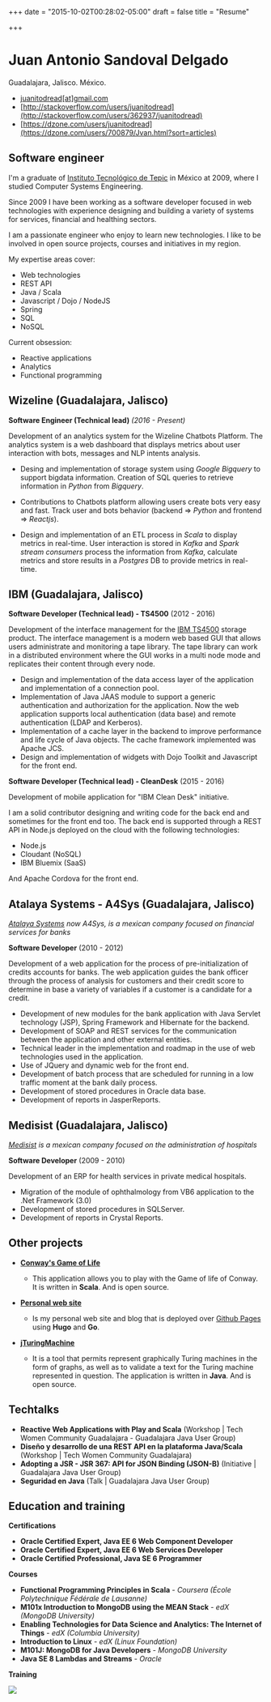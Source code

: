 +++
date = "2015-10-02T00:28:02-05:00"
draft = false
title = "Resume"

+++

# Juan Antonio Sandoval Delgado
Guadalajara, Jalisco. México.

- [juanitodread[at]gmail.com](mailto:juanitodread@gmail.com)
- [http://stackoverflow.com/users/juanitodread](http://stackoverflow.com/users/362937/juanitodread)
- [https://dzone.com/users/juanitodread](https://dzone.com/users/700879/Jvan.html?sort=articles)

## Software engineer

I'm a graduate of [Instituto Tecnológico de Tepic](http://www.ittepic.edu.mx/) in México at 2009, where I studied Computer Systems Engineering.

Since 2009 I have been working as a software developer focused in web technologies with experience designing and building a variety of systems for services, financial and healthing sectors.

I am a passionate engineer who enjoy to learn new technologies. I like to be involved in open source projects, courses and initiatives in my region.

My expertise areas cover:

* Web technologies
* REST API
* Java / Scala
* Javascript / Dojo / NodeJS
* Spring
* SQL
* NoSQL

Current obsession:

* Reactive applications
* Analytics
* Functional programming

## Wizeline (Guadalajara, Jalisco)

**Software Engineer (Technical lead)** *(2016 - Present)*

Development of an analytics system for the Wizeline Chatbots Platform. The analytics system is a web dashboard that displays metrics about user interaction with bots, messages and NLP intents analysis.

* Desing and implementation of storage system using _Google Bigquery_ to support bigdata information. Creation of SQL queries to retrieve information in _Python_ from _Bigquery_.

* Contributions to Chatbots platform allowing users create bots very easy and fast. Track user and bots behavior (backend => _Python_ and frontend => _Reactjs_).

* Design and implementation of an ETL process in _Scala_ to display metrics in real-time. User interaction is stored in _Kafka_ and _Spark stream consumers_ process the information from _Kafka_, calculate metrics and store results in a _Postgres_ DB to provide metrics in real-time.


## IBM (Guadalajara, Jalisco)

**Software Developer (Technical lead) - TS4500** (2012 - 2016)

Development of the interface management for the [IBM TS4500](http://www-03.ibm.com/systems/storage/tape/ts4500/index.html) storage product. The interface management is a modern web based GUI that allows users administrate and monitoring a tape library. The tape library can work in a distributed environment where the GUI works in a multi node mode and replicates their content through every node.

* Design and implementation of the data access layer of the application and implementation of a connection pool.
* Implementation of Java JAAS module to support a generic authentication and authorization for the application. Now the web application supports local authentication (data base) and remote authentication (LDAP and Kerberos).
* Implementation of a cache layer in the backend to improve performance and life cycle of Java objects. The cache framework implemented was Apache JCS.
* Design and implementation of widgets with Dojo Toolkit and Javascript for the front end.  

**Software Developer (Technical lead) - CleanDesk** (2015 - 2016)

Development of mobile application for "IBM Clean Desk" initiative.

I am a solid contributor designing and writing code for the back end and sometimes for the front end too. The back end is supported through a REST API in Node.js deployed on the cloud with the following technologies:

* Node.js
* Cloudant (NoSQL)
* IBM Bluemix (SaaS)

And Apache Cordova for the front end.

## Atalaya Systems - A4Sys (Guadalajara, Jalisco)
*[Atalaya Systems](http://www.atalayasystems.com/) now A4Sys, is a mexican company focused on financial services for banks*

**Software Developer** (2010 - 2012)

Development of a web application for the process of pre-initialization of credits accounts for banks. The web application guides the bank officer through the process of analysis for customers and their credit score to determine in base a variety of variables if a customer is a candidate for a credit.  

* Development of new modules for the bank application with Java Servlet technology (JSP), Spring Framework and Hibernate for the backend.
* Development of SOAP and REST services for the communication between the application and other external entities.
* Technical leader in the implementation and roadmap in the use of web technologies used in the application.
* Use of JQuery and dynamic web for the front end.
* Development of batch process that are scheduled for running in a low traffic moment at the bank daily process.
* Development of stored procedures in Oracle data base.
* Development of reports in JasperReports.

## Medisist (Guadalajara, Jalisco)
*[Medisist](http://www.medisist.com.mx/) is a mexican company focused on the administration of hospitals*

**Software Developer** (2009 - 2010)

Development of an ERP for health services in private medical hospitals.

* Migration of the module of ophthalmology from VB6 application to the .Net Framework (3.0)
* Development of stored procedures in SQLServer.
* Development of reports in Crystal Reports.

## Other projects

* **[Conway's Game of Life](https://github.com/juanitodread/conway-game-of-life)**
  * This application allows you to play with the Game of life of Conway. It is written in **Scala**. And is open source.

* **[Personal web site](http://juanitodread.github.io)**
  * Is my personal web site and blog that is deployed over [Github Pages](https://pages.github.com) using **Hugo** and **Go**.

* **[jTuringMachine](https://github.com/juanitodread/jturingmachinele)**
  * It is a tool that permits represent graphically Turing machines in the form of graphs, as well as to validate a text for the Turing machine represented in question. The application is written in **Java**. And is open source.

## Techtalks
* **Reactive Web Applications with Play and Scala** (Workshop | Tech Women Community Guadalajara - Guadalajara Java User Group)
* **Diseño y desarrollo de una REST API en la plataforma Java/Scala** (Workshop | Tech Women Community Guadalajara)
* **Adopting a JSR - JSR 367: API for JSON Binding (JSON-B)** (Initiative | Guadalajara Java User Group)
* **Seguridad en Java** (Talk | Guadalajara Java User Group)

## Education and training

**Certifications**

* **Oracle Certified Expert, Java EE 6 Web Component Developer**
* **Oracle Certified Expert, Java EE 6 Web Services Developer**
* **Oracle Certified Professional, Java SE 6 Programmer**

**Courses**

* **Functional Programming Principles in Scala** - *Coursera (École Polytechnique Fédérale de Lausanne)*
* **M101x Introduction to MongoDB using the MEAN Stack** - *edX (MongoDB University)*
* **Enabling Technologies for Data Science and Analytics: The Internet of Things** - *edX (Columbia University)*
* **Introduction to Linux** - *edX (Linux Foundation)*
* **M101J: MongoDB for Java Developers** - *MongoDB University*
* **Java SE 8 Lambdas and Streams** - *Oracle*

**Training**

<img style="float: left;" src="https://projecteuler.net/profile/juanitodread.png">
